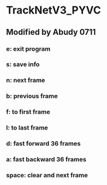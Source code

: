 # TrackNetV3_PYVC
## Modified by Abudy 0711

### e: exit program             
### s: save info                
### n: next frame               
### b: previous frame           
### f: to first frame           
### l: to last frame            
### d: fast forward 36 frames   
### a: fast backward 36 frames  
### space: clear and next frame
